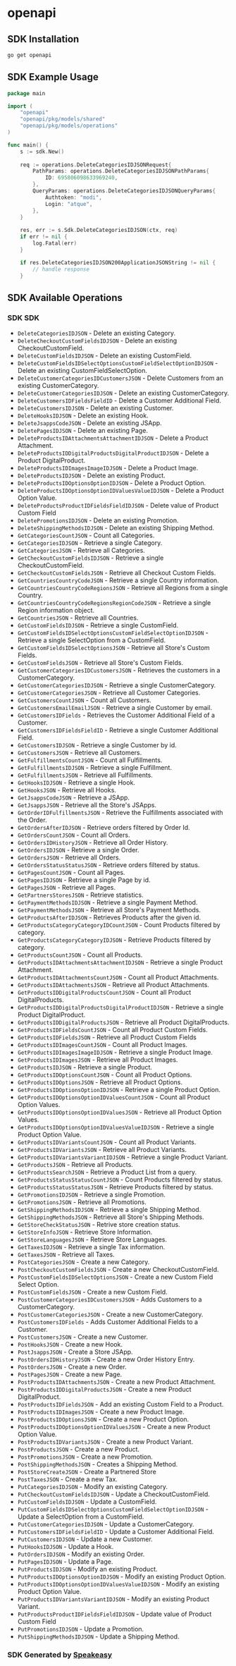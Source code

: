 # openapi

<!-- Start SDK Installation -->
## SDK Installation

```bash
go get openapi
```
<!-- End SDK Installation -->

<!-- Start SDK Example Usage -->
## SDK Example Usage

```go
package main

import (
    "openapi"
    "openapi/pkg/models/shared"
    "openapi/pkg/models/operations"
)

func main() {
    s := sdk.New()
    
    req := operations.DeleteCategoriesIDJSONRequest{
        PathParams: operations.DeleteCategoriesIDJSONPathParams{
            ID: 695806098633969240,
        },
        QueryParams: operations.DeleteCategoriesIDJSONQueryParams{
            Authtoken: "modi",
            Login: "atque",
        },
    }
    
    res, err := s.Sdk.DeleteCategoriesIDJSON(ctx, req)
    if err != nil {
        log.Fatal(err)
    }

    if res.DeleteCategoriesIDJSON200ApplicationJSONString != nil {
        // handle response
    }
```
<!-- End SDK Example Usage -->

<!-- Start SDK Available Operations -->
## SDK Available Operations

### SDK SDK

* `DeleteCategoriesIDJSON` - Delete an existing Category.
* `DeleteCheckoutCustomFieldsIDJSON` - Delete an existing CheckoutCustomField.
* `DeleteCustomFieldsIDJSON` - Delete an existing CustomField.
* `DeleteCustomFieldsIDSelectOptionsCustomFieldSelectOptionIDJSON` - Delete an existing CustomFieldSelectOption.
* `DeleteCustomerCategoriesIDCustomersJSON` - Delete Customers from an existing CustomerCategory.
* `DeleteCustomerCategoriesIDJSON` - Delete an existing CustomerCategory.
* `DeleteCustomersIDFieldsFieldID` - Delete a Customer Additional Field.
* `DeleteCustomersIDJSON` - Delete an existing Customer.
* `DeleteHooksIDJSON` - Delete an existing Hook.
* `DeleteJsappsCodeJSON` - Delete an existing JSApp.
* `DeletePagesIDJSON` - Delete an existing Page.
* `DeleteProductsIDAttachmentsAttachmentIDJSON` - Delete a Product Attachment.
* `DeleteProductsIDDigitalProductsDigitalProductIDJSON` - Delete a Product DigitalProduct.
* `DeleteProductsIDImagesImageIDJSON` - Delete a Product Image.
* `DeleteProductsIDJSON` - Delete an existing Product.
* `DeleteProductsIDOptionsOptionIDJSON` - Delete a Product Option.
* `DeleteProductsIDOptionsOptionIDValuesValueIDJSON` - Delete a Product Option Value.
* `DeleteProductsProductIDFieldsFieldIDJSON` - Delete value of Product Custom Field
* `DeletePromotionsIDJSON` - Delete an existing Promotion.
* `DeleteShippingMethodsIDJSON` - Delete an existing Shipping Method.
* `GetCategoriesCountJSON` - Count all Categories.
* `GetCategoriesIDJSON` - Retrieve a single Category.
* `GetCategoriesJSON` - Retrieve all Categories.
* `GetCheckoutCustomFieldsIDJSON` - Retrieve a single CheckoutCustomField.
* `GetCheckoutCustomFieldsJSON` - Retrieve all Checkout Custom Fields.
* `GetCountriesCountryCodeJSON` - Retrieve a single Country information.
* `GetCountriesCountryCodeRegionsJSON` - Retrieve all Regions from a single Country.
* `GetCountriesCountryCodeRegionsRegionCodeJSON` - Retrieve a single Region information object.
* `GetCountriesJSON` - Retrieve all Countries.
* `GetCustomFieldsIDJSON` - Retrieve a single CustomField.
* `GetCustomFieldsIDSelectOptionsCustomFieldSelectOptionIDJSON` - Retrieve a single SelectOption from a CustomField.
* `GetCustomFieldsIDSelectOptionsJSON` - Retrieve all Store's Custom Fields.
* `GetCustomFieldsJSON` - Retrieve all Store's Custom Fields.
* `GetCustomerCategoriesIDCustomersJSON` - Retrieves the customers in a CustomerCategory.
* `GetCustomerCategoriesIDJSON` - Retrieve a single CustomerCategory.
* `GetCustomerCategoriesJSON` - Retrieve all Customer Categories.
* `GetCustomersCountJSON` - Count all Customers.
* `GetCustomersEmailEmailJSON` - Retrieve a single Customer by email.
* `GetCustomersIDFields` - Retrieves the Customer Additional Field of a Customer.
* `GetCustomersIDFieldsFieldID` - Retrieve a single Customer Additional Field.
* `GetCustomersIDJSON` - Retrieve a single Customer by id.
* `GetCustomersJSON` - Retrieve all Customers.
* `GetFulfillmentsCountJSON` - Count all Fulfillments.
* `GetFulfillmentsIDJSON` - Retrieve a single Fulfillment.
* `GetFulfillmentsJSON` - Retrieve all Fulfillments.
* `GetHooksIDJSON` - Retrieve a single Hook.
* `GetHooksJSON` - Retrieve all Hooks.
* `GetJsappsCodeJSON` - Retrieve a JSApp.
* `GetJsappsJSON` - Retrieve all the Store's JSApps.
* `GetOrderIDFulfillmentsJSON` - Retrieve the Fulfillments associated with the Order.
* `GetOrdersAfterIDJSON` - Retrieve orders filtered by Order Id.
* `GetOrdersCountJSON` - Count all Orders.
* `GetOrdersIDHistoryJSON` - Retrieve all Order History.
* `GetOrdersIDJSON` - Retrieve a single Order.
* `GetOrdersJSON` - Retrieve all Orders.
* `GetOrdersStatusStatusJSON` - Retrieve orders filtered by status.
* `GetPagesCountJSON` - Count all Pages.
* `GetPagesIDJSON` - Retrieve a single Page by id.
* `GetPagesJSON` - Retrieve all Pages.
* `GetPartnersStoresJSON` - Retrieve statistics.
* `GetPaymentMethodsIDJSON` - Retrieve a single Payment Method.
* `GetPaymentMethodsJSON` - Retrieve all Store's Payment Methods.
* `GetProductsAfterIDJSON` - Retrieves Products after the given id.
* `GetProductsCategoryCategoryIDCountJSON` - Count Products filtered by category.
* `GetProductsCategoryCategoryIDJSON` - Retrieve Products filtered by category.
* `GetProductsCountJSON` - Count all Products.
* `GetProductsIDAttachmentsAttachmentIDJSON` - Retrieve a single Product Attachment.
* `GetProductsIDAttachmentsCountJSON` - Count all Product Attachments.
* `GetProductsIDAttachmentsJSON` - Retrieve all Product Attachments.
* `GetProductsIDDigitalProductsCountJSON` - Count all Product DigitalProducts.
* `GetProductsIDDigitalProductsDigitalProductIDJSON` - Retrieve a single Product DigitalProduct.
* `GetProductsIDDigitalProductsJSON` - Retrieve all Product DigitalProducts.
* `GetProductsIDFieldsCountJSON` - Count all Product Custom Fields.
* `GetProductsIDFieldsJSON` - Retrieve all Product Custom Fields
* `GetProductsIDImagesCountJSON` - Count all Product Images.
* `GetProductsIDImagesImageIDJSON` - Retrieve a single Product Image.
* `GetProductsIDImagesJSON` - Retrieve all Product Images.
* `GetProductsIDJSON` - Retrieve a single Product.
* `GetProductsIDOptionsCountJSON` - Count all Product Options.
* `GetProductsIDOptionsJSON` - Retrieve all Product Options.
* `GetProductsIDOptionsOptionIDJSON` - Retrieve a single Product Option.
* `GetProductsIDOptionsOptionIDValuesCountJSON` - Count all Product Option Values.
* `GetProductsIDOptionsOptionIDValuesJSON` - Retrieve all Product Option Values.
* `GetProductsIDOptionsOptionIDValuesValueIDJSON` - Retrieve a single Product Option Value.
* `GetProductsIDVariantsCountJSON` - Count all Product Variants.
* `GetProductsIDVariantsJSON` - Retrieve all Product Variants.
* `GetProductsIDVariantsVariantIDJSON` - Retrieve a single Product Variant.
* `GetProductsJSON` - Retrieve all Products.
* `GetProductsSearchJSON` - Retrieve a Product List from a query.
* `GetProductsStatusStatusCountJSON` - Count Products filtered by status.
* `GetProductsStatusStatusJSON` - Retrieve Products filtered by status.
* `GetPromotionsIDJSON` - Retrieve a single Promotion.
* `GetPromotionsJSON` - Retrieve all Promotions.
* `GetShippingMethodsIDJSON` - Retrieve a single Shipping Method.
* `GetShippingMethodsJSON` - Retrieve all Store's Shipping Methods.
* `GetStoreCheckStatusJSON` - Retrive store creation status.
* `GetStoreInfoJSON` - Retrieve Store Information.
* `GetStoreLanguagesJSON` - Retrieve Store Languages.
* `GetTaxesIDJSON` - Retrieve a single Tax information.
* `GetTaxesJSON` - Retrieve all Taxes.
* `PostCategoriesJSON` - Create a new Category.
* `PostCheckoutCustomFieldsJSON` - Create a new CheckoutCustomField.
* `PostCustomFieldsIDSelectOptionsJSON` - Create a new Custom Field Select Option.
* `PostCustomFieldsJSON` - Create a new Custom Field.
* `PostCustomerCategoriesIDCustomersJSON` - Adds Customers to a CustomerCategory.
* `PostCustomerCategoriesJSON` - Create a new CustomerCategory.
* `PostCustomersIDFields` - Adds Customer Additional Fields to a Customer.
* `PostCustomersJSON` - Create a new Customer.
* `PostHooksJSON` - Create a new Hook.
* `PostJsappsJSON` - Create a Store JSApp.
* `PostOrdersIDHistoryJSON` - Create a new Order History Entry.
* `PostOrdersJSON` - Create a new Order.
* `PostPagesJSON` - Create a new Page.
* `PostProductsIDAttachmentsJSON` - Create a new Product Attachment.
* `PostProductsIDDigitalProductsJSON` - Create a new Product DigitalProduct.
* `PostProductsIDFieldsJSON` - Add an existing Custom Field to a Product.
* `PostProductsIDImagesJSON` - Create a new Product Image.
* `PostProductsIDOptionsJSON` - Create a new Product Option.
* `PostProductsIDOptionsOptionIDValuesJSON` - Create a new Product Option Value.
* `PostProductsIDVariantsJSON` - Create a new Product Variant.
* `PostProductsJSON` - Create a new Product.
* `PostPromotionsJSON` - Create a new Promotion.
* `PostShippingMethodsJSON` - Creates a Shipping Method.
* `PostStoreCreateJSON` - Create a Partnered Store
* `PostTaxesJSON` - Create a new Tax.
* `PutCategoriesIDJSON` - Modify an existing Category.
* `PutCheckoutCustomFieldsIDJSON` - Update a CheckoutCustomField.
* `PutCustomFieldsIDJSON` - Update a CustomField.
* `PutCustomFieldsIDSelectOptionsCustomFieldSelectOptionIDJSON` - Update a SelectOption from a CustomField.
* `PutCustomerCategoriesIDJSON` - Update a CustomerCategory.
* `PutCustomersIDFieldsFieldID` - Update a Customer Additional Field.
* `PutCustomersIDJSON` - Update a new Customer.
* `PutHooksIDJSON` - Update a Hook.
* `PutOrdersIDJSON` - Modify an existing Order.
* `PutPagesIDJSON` - Update a Page.
* `PutProductsIDJSON` - Modify an existing Product.
* `PutProductsIDOptionsOptionIDJSON` - Modify an existing Product Option.
* `PutProductsIDOptionsOptionIDValuesValueIDJSON` - Modify an existing Product Option Value.
* `PutProductsIDVariantsVariantIDJSON` - Modify an existing Product Variant.
* `PutProductsProductIDFieldsFieldIDJSON` - Update value of Product Custom Field
* `PutPromotionsIDJSON` - Update a Promotion.
* `PutShippingMethodsIDJSON` - Update a Shipping Method.

<!-- End SDK Available Operations -->

### SDK Generated by [Speakeasy](https://docs.speakeasyapi.dev/docs/using-speakeasy/client-sdks)
